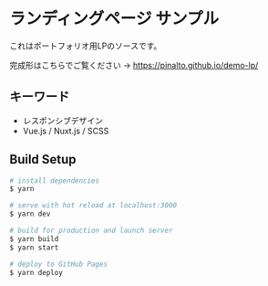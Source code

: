 # ランディングページ サンプル

これはポートフォリオ用LPのソースです。

完成形はこちらでご覧ください → https://pinalto.github.io/demo-lp/ 

## キーワード

- レスポンシブデザイン
- Vue.js / Nuxt.js / SCSS

## Build Setup

``` bash
# install dependencies
$ yarn

# serve with hot reload at localhost:3000
$ yarn dev

# build for production and launch server
$ yarn build
$ yarn start

# deploy to GitHub Pages
$ yarn deploy
```
